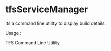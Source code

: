 tfsServiceManager
=================
Its a command line utility to display build details.

Usage :

TFS Command Line Utility
